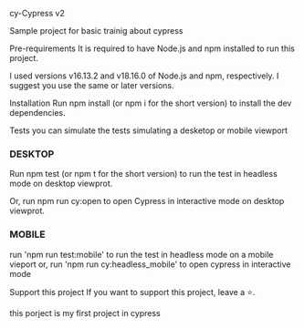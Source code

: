 cy-Cypress v2

Sample project for basic trainig about cypress

Pre-requirements
It is required to have Node.js and npm installed to run this project.

I used versions v16.13.2 and v18.16.0 of Node.js and npm, respectively. I suggest you use the same or later versions.

Installation
Run npm install (or npm i for the short version) to install the dev dependencies.

Tests
you can simulate the tests simulating a desketop or mobile  viewport 
### DESKTOP
Run npm test (or npm t for the short version) to run the test in headless mode on desktop viewprot.

Or, run npm run cy:open to open Cypress in interactive mode on desktop viewprot.

### MOBILE 
run 'npm run test:mobile' to run the test in headless mode on a mobile vieport
or, run 'npm run cy:headless_mobile' to open cypress in interactive mode 


Support this project
If you want to support this project, leave a ⭐.


this porject is my first project in cypress 



